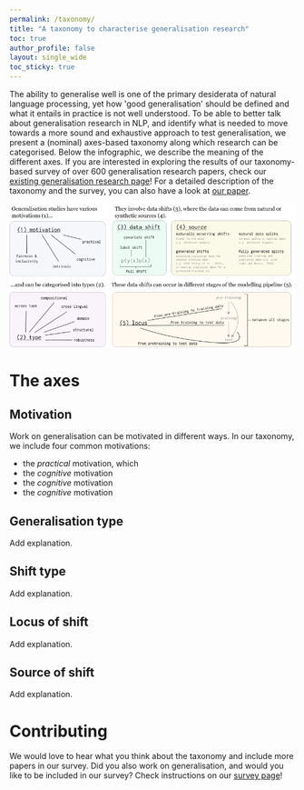 ```yaml
---
permalink: /taxonomy/
title: "A taxonomy to characterise generalisation research"
toc: true
author_profile: false
layout: single_wide
toc_sticky: true
---
```


The ability to generalise well is one of the primary desiderata of natural language processing, yet how 'good generalisation' should be defined and what it entails in practice is not well understood.
To be able to better talk about generalisation research in NLP, and identify what is needed to move towards a more sound and exhaustive approach to test generalisation, we present a (nominal) axes-based taxonomy along which research can be categorised.
Below the infographic, we describe the meaning of the different axes.
If you are interested in exploring the results of our taxonomy-based survey of over 600 generalisation research papers, check our [existing generalisation research page](/research)!
For a detailed description of the taxonomy and the survey, you can also have a look at [our paper]().

<center>
    <img src="/assets/images/taxonomy_infographic.png" alt="Infographic for the generalisation taxonomy">
</center>


<p></p>
<p></p>

# The axes

## Motivation
Work on generalisation can be motivated in different ways.
In our taxonomy, we include four common motivations:
- the _practical_ motivation, which
- the _cognitive_ motivation
- the _cognitive_ motivation
- the _cognitive_ motivation

## Generalisation type
Add explanation.

## Shift type
Add explanation.

## Locus of shift
Add explanation.

## Source of shift
Add explanation.

# Contributing

We would love to hear what you think about the taxonomy and include more papers in our survey.
Did you also work on generalisation, and would you like to be included in our survey?
Check instructions on our [survey page](/research)!
